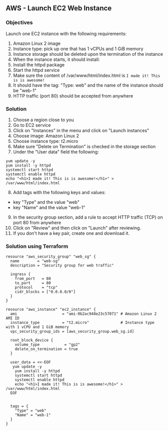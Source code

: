 ## AWS - Launch EC2 Web Instance

### Objectives

Launch one EC2 instance with the following requirements:

1. Amazon Linux 2 image
2. Instance type: pick up one that has 1 vCPUs and 1 GiB memory
3. Instance storage should be deleted upon the termination of the instance
4. When the instance starts, it should install:
  1. Install the httpd package
  2. Start the httpd service
  3. Make sure the content of /var/www/html/index.html is `I made it! This is is awesome!`
5. It should have the tag: "Type: web" and the name of the instance should be "web-1"
6. HTTP traffic (port 80) should be accepted from anywhere

### Solution

1. Choose a region close to you 
2. Go to EC2 service
3. Click on "Instances" in the menu and click on "Launch instances"
4. Choose image: Amazon Linux 2
5. Choose instance type: t2.micro 
6. Make sure "Delete on Termination" is checked in the storage section
7. Under the "User data" field the following:

```
yum update -y
yum install -y httpd
systemctl start httpd
systemctl enable httpd
echo "<h1>I made it! This is is awesome!</h1>" > /var/www/html/index.html
```
8. Add tags with the following keys and values:
  * key "Type" and the value "web"
  * key "Name" and the value "web-1"
9. In the security group section, add a rule to accept HTTP traffic (TCP) on port 80 from anywhere
10. Click on "Review" and then click on "Launch" after reviewing.
11. If you don't have a key pair, create one and download it.

### Solution using Terraform
```
resource "aws_security_group" "web_sg" {
  name        = "web-sg"
  description = "Security group for web traffic"

  ingress {
    from_port   = 80
    to_port     = 80
    protocol    = "tcp"
    cidr_blocks = ["0.0.0.0/0"]
  }
}

resource "aws_instance" "ec2_instance" {
  ami                    = "ami-0b2ac948e23c57071" # Amazon Linux 2 AMI ID
  instance_type          = "t2.micro"              # Instance type with 1 vCPU and 1 GiB memory
  vpc_security_group_ids = [aws_security_group.web_sg.id]

  root_block_device {
    volume_type           = "gp2"
    delete_on_termination = true
  }

  user_data = <<-EOF
   yum update -y
    yum install -y httpd
    systemctl start httpd
    systemctl enable httpd
    echo "<h1>I made it! This is is awesome!</h1>" > /var/www/html/index.html
  EOF


  tags = {
    "Type" = "web"
    "Name" = "web-1"
  }
}
```
